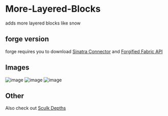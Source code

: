 # More-Layered-Blocks
adds more layered blocks like snow

## forge version
forge requires you to download [Sinatra Connector](https://modrinth.com/mod/connector) and [Forgified Fabric API](https://modrinth.com/mod/forgified-fabric-api)

## Images
![image](https://github.com/warior456/More-Layered-Blocks/assets/66562258/3f289c78-431b-422b-9e16-229b3dfff3e7)
![image](https://github.com/warior456/More-Layered-Blocks/assets/66562258/1061edf4-0c13-4603-a92d-67a795b8b1f8)
![image](https://github.com/warior456/More-Layered-Blocks/assets/66562258/286baeac-f802-4b36-acd2-87f53d7f59b8)

## Other
Also check out [Sculk Depths](https://modrinth.com/mod/sculk-depths)
